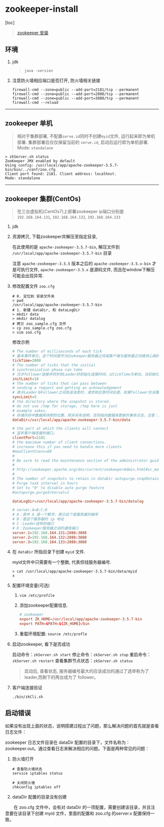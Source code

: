# zookeeper-install

[toc]

> [zookeeper 安装](https://m.w3cschool.cn/zookeeper/zookeeper_installation.html)

## 环境

1. jdk

    > `java -version`

2. 注意防火墙相应端口是否打开, 防火墙相关链接

    ```shell
    firewall-cmd --zone=public --add-port=2181/tcp --permanent
    firewall-cmd --zone=public --add-port=2888/tcp --permanent
    firewall-cmd --zone=public --add-port=3888/tcp --permanent
    firewall-cmd --reload
    ```

---

## zookeeper 单机

> 相对于集群部署, 不配置`serve.id`同时不创建`myid`文件, 运行起来即为单机部署.
> 集群部署后仅仅保留当前的 `serve.id`, 启动后运行即为单机部署. Mode: `standalone`

```shell
> zkServer.sh status
ZooKeeper JMX enabled by default
Using config: /usr/local/app/apache-zookeeper-3.5.7-bin/bin/../conf/zoo.cfg
Client port found: 2181. Client address: localhost.
Mode: standalone
```

---

## zookeeper 集群(CentOs)

> 在三台虚拟机(CentOs7)上部署zookeeper
> ip端口分别是 `192.168.164.131`, `192.168.164.132`, `192.168.164.133`

1. jdk
2. 资源拷贝, 下载zookeeper并解压至指定目录,

    在此使用的是 `apache-zookeeper-3.5.7-bin`, 解压文件到 `/usr/local/app/apache-zookeeper-3.5.7-bin` 目录

    注意 `apache-zookeeper-3.5.5` 版本之后的 `apache-zookeeper-3.5.x-bin` 才是可执行文件, `apache-zookeeper-3.5.x` 是源码文件, 而且在window下解压可能会出现异常.

3. 修改配置文件 `zoo.cfg`

    ```shell
    # 0. 定位到 安装文件夹
    > pwd
    /usr/local/app/apache-zookeeper-3.5.7-bin
    # 1. 新建 dataDir, 和 dataLogDir
    > mkdir data
    > mkdir datalog
    # 拷贝 zoo_sample.cfg 文件
    > cp zoo_sample.cfg zoo.cfg
    > vim zoo.cfg
    ```

    修改示例

    ```conf
    # The number of milliseconds of each tick
    # 基本事件单元，这个时间是作为Zookeeper服务器之间或客户端与服务器之间维持心跳的时间间隔，每隔tickTime时间就会发送一个心跳；最小的session过期时间为2倍tickTime
    tickTime=2000
    # The number of ticks that the initial
    # synchronization phase can take
    # 允许follower连接并同步到Leader的初始化连接时间，以tickTime为单位。当初始化连接时间超过该值，则表示连接失败。
    initLimit=10
    # The number of ticks that can pass between
    # sending a request and getting an acknowledgement
    # 表示Leader与Follower之间发送消息时，请求和应答时间长度。如果follower在设置时间内不能与leader通信，那么此follower将会被丢弃。
    syncLimit=5
    # the directory where the snapshot is stored.
    # do not use /tmp for storage, /tmp here is just
    # example sakes.
    # 存储内存中数据库快照的位置，除非另有说明，否则指向数据库更新的事务日志。注意：应该谨慎的选择日志存放的位置，使用专用的日志存储设备能够大大提高系统的性能，如果将日志存储在比较繁忙的存储设备上，那么将会很大程度上影像系统性能。
    dataDir=/usr/local/app/apache-zookeeper-3.5.7-bin/data

    # the port at which the clients will connect
    # 监听客户端连接的端口。
    clientPort=2181
    # the maximum number of client connections.
    # increase this if you need to handle more clients
    #maxClientCnxns=60
    #
    # Be sure to read the maintenance section of the administrator guide before turning on autopurge.
    #
    # http://zookeeper.apache.org/doc/current/zookeeperAdmin.html#sc_maintenance
    #
    # The number of snapshots to retain in dataDir autopurge.snapRetainCount=3
    # Purge task interval in hours
    # Set to "0" to disable auto purge feature
    #autopurge.purgeInterval=1

    dataLogDir=/usr/local/app/apache-zookeeper-3.5.7-bin/datalog

    # server.A=B:C:D
    # A：其中 A 是一个数字，表示这个是服务器的编号
    # B：是这个服务器的 ip 地址
    # C：Leader选举的端口
    # D：Zookeeper服务器之间的通信端口
    server.1=192.168.164.131:2888:3888
    server.2=192.168.164.132:2888:3888
    server.3=192.168.164.133:2888:3888
    ```

4. 在 `dataDir` 所指目录下创建 `myid` 文件.

    myid文件中只需要有一个整数, 代表但钱服务器编号.

    ```shell
    > cat /usr/local/app/apache-zookeeper-3.5.7-bin/data/myid
    x
    ```

5. 配置环境变量(可选)

    1. `vim /etc/profile`
    2. 添加zookeeper配置信息.

        ```conf
        # zookeeper
        export ZK_HOME=/usr/local/app/apache-zookeeper-3.5.7-bin
        export PATH=$PATH:${ZK_HOME}/bin
        ```

    3. 重载环境配置: `source /etc/profle`

6. 启动zookeeper, 看下是否成功

    启动命令：`zkServer.sh start`
    停止命令：`zkServer.sh stop`
    重启命令：`zkServer.sh restart`
    查看集群节点状态：`zkServer.sh status`

    > 启动后, 查看状态, 服务器编号最大的应该成功的通过了选举称为了leader,而剩下的两台成为了 follower。

7. 客户端连接验证

    `./bin/zkCli.sh`

## 启动错误

如果没有出现上面的状态，说明搭建过程出了问题，那么解决问题的首先就是查看日志文件：

zookeeper 日志文件目录在 dataDir 配置的目录下，文件名称为：zookeeper.out。通过查看日志来解决相应的问题。下面是两种常见的问题：

1. 防火墙打开

   ```shell
   # 查看防火墙状态
   service iptables status

   # 关闭防火墙
   chkconfig iptables off
   ```

2. dataDir 配置的目录没有创建

　　在 zoo.cfg 文件中，会有对 dataDir 的一项配置，需要创建该目录，并且注意要在该目录下创建 myid 文件，里面的配置和 zoo.cfg 的server.x 配置保持一致。
